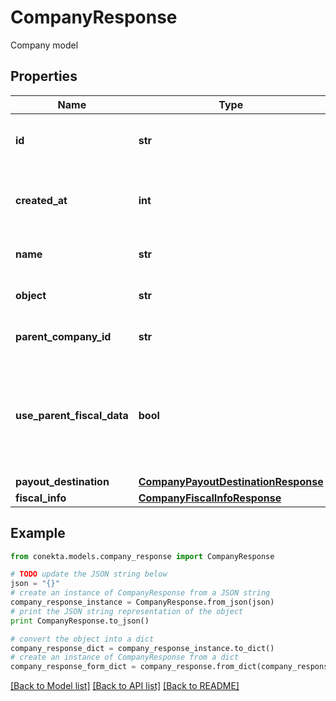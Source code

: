 # CompanyResponse

Company model

## Properties
Name | Type | Description | Notes
------------ | ------------- | ------------- | -------------
**id** | **str** | The child company&#39;s unique identifier | [optional] 
**created_at** | **int** | The resource&#39;s creation date (unix timestamp) | [optional] 
**name** | **str** | The child company&#39;s name | [optional] 
**object** | **str** | The resource&#39;s type | [optional] 
**parent_company_id** | **str** | Id of the parent company | [optional] 
**use_parent_fiscal_data** | **bool** | Whether the parent company&#39;s fiscal data is to be used for liquidation and tax purposes | [optional] 
**payout_destination** | [**CompanyPayoutDestinationResponse**](CompanyPayoutDestinationResponse.md) |  | [optional] 
**fiscal_info** | [**CompanyFiscalInfoResponse**](CompanyFiscalInfoResponse.md) |  | [optional] 

## Example

```python
from conekta.models.company_response import CompanyResponse

# TODO update the JSON string below
json = "{}"
# create an instance of CompanyResponse from a JSON string
company_response_instance = CompanyResponse.from_json(json)
# print the JSON string representation of the object
print CompanyResponse.to_json()

# convert the object into a dict
company_response_dict = company_response_instance.to_dict()
# create an instance of CompanyResponse from a dict
company_response_form_dict = company_response.from_dict(company_response_dict)
```
[[Back to Model list]](../README.md#documentation-for-models) [[Back to API list]](../README.md#documentation-for-api-endpoints) [[Back to README]](../README.md)


